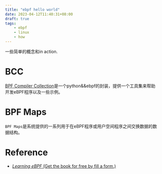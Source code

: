 ```yaml
---
title: "ebpf hello world"
date: 2023-04-12T11:40:31+08:00
draft: true
tags:
    - ebpf
    - linux
    - how
---
```


一些简单的概念和in action.

<!--more-->

# BCC

[BPF Compiler Collection](https://github.com/iovisor/bcc)是一个python&&ebpf的封装，提供一个工具集来帮助开发eBPF程序以及一些示例。

# BPF Maps

`BPF Maps`是系统提供的一系列用于在eBPF程序或用户空间程序之间交换数据的数据结构。

# Reference

- [*Learning eBPF* (Get the book for free by fill a form.)](https://isovalent.com/learning-ebpf/#form)
